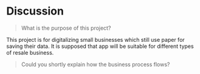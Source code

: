 # Discussion

> What is the purpose of this project?

 This project is for digitalizing small businesses which still use paper for saving their data.
 It is supposed that app will be suitable for different types of resale business.

> Could you shortly explain how the business process flows?
